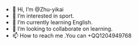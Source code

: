 - 👋 Hi, I’m @Zhu-yikai
- 👀 I’m interested in sport.
- 🌱 I’m currently learning English.
- 💞️ I’m looking to collaborate on learning.
- 📫 How to reach me .You can +QQ1204949768

<!---
Zhu-yikai/Zhu-yikai is a ✨ special ✨ repository because its `README.md` (this file) appears on your GitHub profile.
You can click the Preview link to take a look at your changes.
--->

